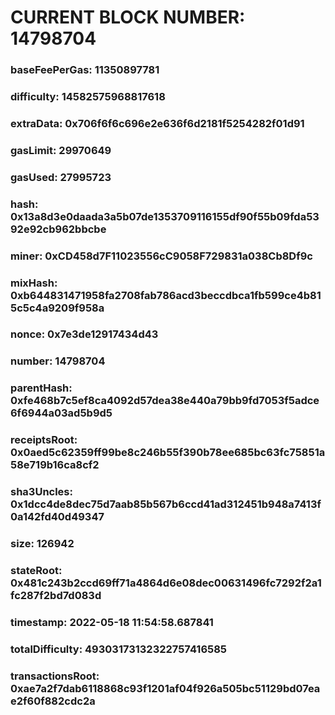 # CURRENT BLOCK NUMBER: 14798704

### baseFeePerGas: 11350897781
### difficulty: 14582575968817618
### extraData: 0x706f6f6c696e2e636f6d2181f5254282f01d91
### gasLimit: 29970649
### gasUsed: 27995723
### hash: 0x13a8d3e0daada3a5b07de1353709116155df90f55b09fda5392e92cb962bbcbe
### miner: 0xCD458d7F11023556cC9058F729831a038Cb8Df9c
### mixHash: 0xb644831471958fa2708fab786acd3beccdbca1fb599ce4b815c5c4a9209f958a
### nonce: 0x7e3de12917434d43
### number: 14798704
### parentHash: 0xfe468b7c5ef8ca4092d57dea38e440a79bb9fd7053f5adce6f6944a03ad5b9d5
### receiptsRoot: 0x0aed5c62359ff99be8c246b55f390b78ee685bc63fc75851a58e719b16ca8cf2
### sha3Uncles: 0x1dcc4de8dec75d7aab85b567b6ccd41ad312451b948a7413f0a142fd40d49347
### size: 126942
### stateRoot: 0x481c243b2ccd69ff71a4864d6e08dec00631496fc7292f2a1fc287f2bd7d083d
### timestamp: 2022-05-18 11:54:58.687841
### totalDifficulty: 49303173132322757416585
### transactionsRoot: 0xae7a2f7dab6118868c93f1201af04f926a505bc51129bd07eae2f60f882cdc2a
